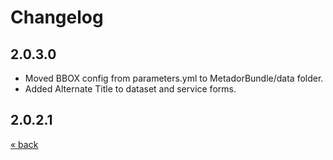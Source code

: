 # Changelog

## 2.0.3.0
* Moved BBOX config from parameters.yml to MetadorBundle/data folder.
* Added Alternate Title to dataset and service forms.

## 2.0.2.1

<a href="../../../README.md">&laquo; back</a>